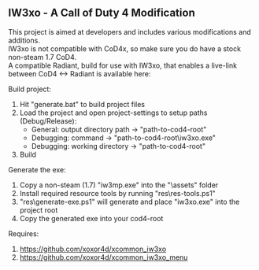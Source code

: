## IW3xo - A Call of Duty 4 Modification
This project is aimed at developers and includes various modifications and additions.  
IW3xo is not compatible with CoD4x, so make sure you do have a stock non-steam 1.7 CoD4.  
A compatible Radiant, build for use with IW3xo, that enables a live-link between CoD4 <-> Radiant is available here: <url>

Build project:
1. Hit "generate.bat" to build project files
2. Load the project and open project-settings to setup paths (Debug/Release):
   - General: output directory path -> "path-to-cod4-root\"
   - Debugging: command -> "path-to-cod4-root\iw3xo.exe"
   - Debugging: working directory -> "path-to-cod4-root\"
3. Build
   
Generate the exe:   
1. Copy a non-steam (1.7) "iw3mp.exe" into the "\assets" folder
2. Install required resource tools by running "res\res-tools.ps1"
3. "res\generate-exe.ps1" will generate and place "iw3xo.exe" into the project root
4. Copy the generated exe into your cod4-root

Requires:
1. https://github.com/xoxor4d/xcommon_iw3xo
2. https://github.com/xoxor4d/xcommon_iw3xo_menu

